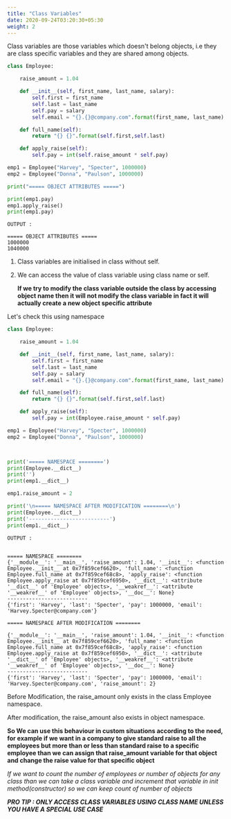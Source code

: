```yaml
---
title: "Class Variables"
date: 2020-09-24T03:20:30+05:30
weight: 2
---
```




Class variables are those variables which doesn't belong objects, i.e they are class specific variables and they are shared among objects.



```python
class Employee:

    raise_amount = 1.04

    def __init__(self, first_name, last_name, salary):
        self.first = first_name
        self.last = last_name
        self.pay = salary
        self.email = "{}.{}@company.com".format(first_name, last_name)

    def full_name(self):
        return "{} {}".format(self.first,self.last)

    def apply_raise(self):
        self.pay = int(self.raise_amount * self.pay)

emp1 = Employee("Harvey", "Specter", 1000000)
emp2 = Employee("Donna", "Paulson", 1000000)

print("===== OBJECT ATTRIBUTES =====")

print(emp1.pay)
emp1.apply_raise()
print(emp1.pay)

```



```foo
OUTPUT :

===== OBJECT ATTRIBUTES =====
1000000
1040000
```



1. Class variables are initialised in class without self.

2. We can access the value of class variable using class name or self.



   __If we try to modify the class variable outside the class by accessing object name then it will not modify the class variable in fact it will actually create a new object specific attribute__

Let's check this using namespace



```python
class Employee:

    raise_amount = 1.04

    def __init__(self, first_name, last_name, salary):
        self.first = first_name
        self.last = last_name
        self.pay = salary
        self.email = "{}.{}@company.com".format(first_name, last_name)

    def full_name(self):
        return "{} {}".format(self.first,self.last)

    def apply_raise(self):
        self.pay = int(Employee.raise_amount * self.pay)

emp1 = Employee("Harvey", "Specter", 1000000)
emp2 = Employee("Donna", "Paulson", 1000000)



print('===== NAMESPACE ========')
print(Employee.__dict__)
print('')
print(emp1.__dict__)

emp1.raise_amount = 2

print('\n===== NAMESPACE AFTER MODIFICATION ========\n')
print(Employee.__dict__)
print('--------------------------')
print(emp1.__dict__)

```



```foo
OUTPUT :


===== NAMESPACE ========
{'__module__': '__main__', 'raise_amount': 1.04, '__init__': <function Employee.__init__ at 0x7f859cef6620>, 'full_name': <function Employee.full_name at 0x7f859cef68c8>, 'apply_raise': <function Employee.apply_raise at 0x7f859cef6950>, '__dict__': <attribute '__dict__' of 'Employee' objects>, '__weakref__': <attribute '__weakref__' of 'Employee' objects>, '__doc__': None}
--------------------------
{'first': 'Harvey', 'last': 'Specter', 'pay': 1000000, 'email': 'Harvey.Specter@company.com'}

===== NAMESPACE AFTER MODIFICATION ========

{'__module__': '__main__', 'raise_amount': 1.04, '__init__': <function Employee.__init__ at 0x7f859cef6620>, 'full_name': <function Employee.full_name at 0x7f859cef68c8>, 'apply_raise': <function Employee.apply_raise at 0x7f859cef6950>, '__dict__': <attribute '__dict__' of 'Employee' objects>, '__weakref__': <attribute '__weakref__' of 'Employee' objects>, '__doc__': None}
--------------------------
{'first': 'Harvey', 'last': 'Specter', 'pay': 1000000, 'email': 'Harvey.Specter@company.com', 'raise_amount': 2}
```



Before Modification, the raise_amount only exists in the class Employee namespace.

After modification, the raise_amount also exists in object namespace.



__So We can use this behaviour in custom situations according to the need, for example if we want in a company to give standard raise to all the employees but more than or less than standard raise to a specific employee than we can assign that raise_amount variable for that object and change the raise value for that specific object__

_If we want to count the number of employees or number of objects for any class than we can take a class variable and increment that variable in init method(constructor) so we can keep count of number of objects_

**_PRO TIP : ONLY ACCESS CLASS VARIABLES USING CLASS NAME UNLESS YOU HAVE A SPECIAL USE CASE_**





